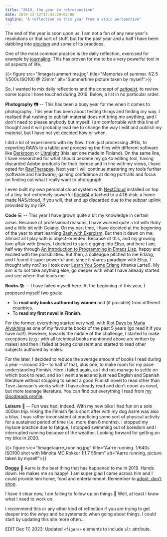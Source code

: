 ```yaml
---
title: "2019, the year in retrospective"
date: 2019-12-12T17:41:20+02:00
tagline: "A reflection on this year from a stoic perspective" 
---
```


The end of the year is soon upon us. I am not a fan of any new year's resolutions or that sort of stuff, but for the past year and a half I have been dabbling into [stoicism](https://en.wikipedia.org/wiki/Stoicism) and some of its practices.

One of the most common practice is the daily reflection, exercised for example by [journaling](https://en.wikipedia.org/wiki/Diary). This has proven for me to be a very powerful tool in all aspects of life.

{{< figure src="/image/summertime.jpg" title="Memories of summer. f/2.5 1/500s ISO100 @ 23mm" alt="Summertime picture taken by myself">}}


So, I wanted to mix daily reflections and the concept of [*zeitgeist*](https://en.wikipedia.org/wiki/Zeitgeist), to review some topics I have touched during 2019. Below, a list in no particular order:

**Photography**  :camera: -- This has been a busy year for me when it comes to photography. This year has been about testing things and finding my way. I realised that rushing to publish material does not bring me anything, and I don't need to please anybody but myself. I am comfortable with this line of thought and it will probably lead me to change the way I edit and publish my material, but I have not yet decided how or when. 

I did a lot of experiments with my flow: from just processing JPGs, to exporting RAWs to a tablet and processing the files with different software like [Darkroom](https://darkroom.co/) or [Ultralight](http://www.ultralightapp.com/) (this last one made in Finland). On the same line, I have researched for what should become my go-to editing tool, having discarded Adobe products for their license and in line with my views, I have opted for [RawTherapee](https://rawtherapee.com/). Next year I will continue mastering my tools further (software and hardware), gaining confidence at doing portraits and focus on finding out what I really want to photograph.

I even built my own personal cloud system with [NextCloud](https://en.wikipedia.org/wiki/Nextcloud) installed on top of a tiny-but-extremely-powerful [Rock64](https://www.pine64.org/devices/single-board-computers/rock64/) attached to a 4TB disk; a home-made NAS/cloud, if you will, that end up discarded due to the subpar uplink provided by my ISP.

**Code** :computer: -- This year I have grown quite a bit my knowledge in certain areas. Because of professional reasons, I have worked quite a lot with Ruby and a little bit with Golang. On my part time, I have decided at the beginning of the year to start learning [Bash with Exercism](https://exercism.io/tracks/bash). But then it dawn on me: allmost all I play with is object-oriented. Because of this, and my growing love affair with Emacs, I decided to start digging into Elisp, and here I am, half way through [An Introduction to Programming in Emacs Lisp](https://www.gnu.org/software/emacs/manual/eintr.html), happy and excited with the possibilities. But then, a colleague pitched to me Erlang, and I found it super powerful and, since it shares paradigm with Elisp, I thought why not? so I took over [Learn You Some Erlang](https://learnyousomeerlang.com/) (thanks Larte!). My aim is to not take anything else, go deeper with what I have already started and see where that leads me.

**Books** :books: -- I have failed myself here. At the beginning of this year, I proposed myself two goals:

- To **read only books authored by women** and (if possible) from different countries.
- To **read my first novel in Finnish**.

For the former, everything started very well, with [Riot Days by Maria Alyokhina](https://www.penguin.co.uk/books/306/306607/riot-days/9780141986616.html) as one of my favourite books of the past 5 years (go read it if you have not!). However, towards the middle of the challenge, I started to make exceptions (e.g.: with all technical books mentioned above are written by males) and then I failed at being consistent and started to read other subjects authored by males. 

For the later, I decided to reduce the average amount of books I read during a year --around 30-- to half of that, plus one, to make room for my pace understanding Finnish. Here I failed again, as I did not manage to settle on which book to read, and so I went ahead and just read English and Spanish literature without stopping to select a good Finnish novel to read other than Tove Jansson's works which I have already read and don't count as novel, but more teenage literature. You can find out everything I read from [my Goodreads profile](https://www.goodreads.com/spav).

**Leisure** :bicyclist: -- Fun was had, indeed. With my new bike I had fun on a solo 400km trip. Hiking the Finnish fjells short after with my dog Aarre was also a bliss. I was rather inconsistent at practicing some sort of physical activity for a sustained period of time (i.e. more than 6 months). I stopped my mysore practice due to fatigue, I stopped swimming out of boredom and I interrupted running because of the weather. Looking forward for getting on my bike in 2020.

{{< figure src="/image/aarre_running.jpg" title="Aarre running. 1/640s ISO100 shot with Minolta MC Rokkor 1:1.7 55mm" alt="Aarre running, picture taken by myself">}}

**Doggy** :dog: Aarre is the best thing that has happened to me in 2019. Hands down. He makes me so happy!. I am super glad I came across him and I could provide him home, food and entertainment. Remember to [adopt, don't shop](https://www.caninejournal.com/adopt-dont-shop/).

I have it clear now, I am failing to follow up on things :see_no_evil: Well, at least I know what I need to work on.

I recommend this or any other kind of reflection if you are trying to get deeper into the _whys_ and be systematic when going about things. I could start by updating this site more often...

EDIT Dec 17, 2023: Updated `<figure>` elements to include `alt` attribute.
